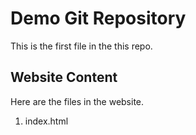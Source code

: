 # Demo Git Repository

This is the first file in the this repo.

## Website Content

Here are the files in the website.

1. index.html